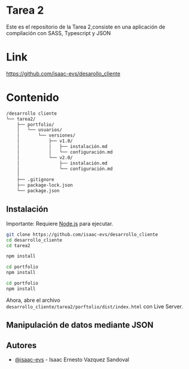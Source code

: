 
# Tarea 2

Este es el repositorio de la Tarea 2,consiste en una aplicación de compilación con SASS, Typescript y JSON

# Link

https://github.com/isaac-evs/desarollo_cliente

# Contenido 

```bash
/desarrollo cliente
└── tarea2/
    ├── portfolio/
    │   └── usuarios/
    │       └── versiones/
    │           ├── v1.0/
    │           │   ├── instalación.md
    │           │   └── configuración.md
    │           └── v2.0/
    │               ├── instalación.md
    │               └── configuración.md
    │ 
    ├── .gitignore 
    ├── package-lock.json
    └── package.json  

```


## Instalación

Importante: Requiere [Node.js](https://nodejs.org/) para ejecutar.

```bash
git clone https://github.com/isaac-evs/desarrollo_cliente
cd desarrollo_cliente
cd tarea2
```

```bash
npm install
```

```bash
cd portfolio
npm install
```

```bash
cd portfolio
npm install
```

Ahora, abre el archivo `desarrollo_cliente/tarea2/porftolio/dist/index.html` con Live Server.


## Manipulación de datos mediante JSON




## Autores

- [@isaac-evs](https://www.github.com/isaac-evs) - Isaac Ernesto Vazquez Sandoval
